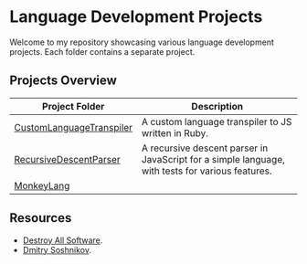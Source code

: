 # Language Development Projects

Welcome to my repository showcasing various language development projects. Each folder contains a separate project.

## Projects Overview
| Project Folder                    | Description                                                                 |
|------------------------------------|-----------------------------------------------------------------------------|
| [CustomLanguageTranspiler](01_CustomLanguageTranspiler) | A custom language transpiler to JS written in Ruby. |
| [RecursiveDescentParser](02_RecursiveDescentParser)     | A recursive descent parser in JavaScript for a simple language, with tests for various features. |
| [MonkeyLang](03_MonkeyLang)     |  |

## Resources

- [Destroy All Software](https://www.destroyallsoftware.com).
- [Dmitry Soshnikov](http://dmitrysoshnikov.com/).

